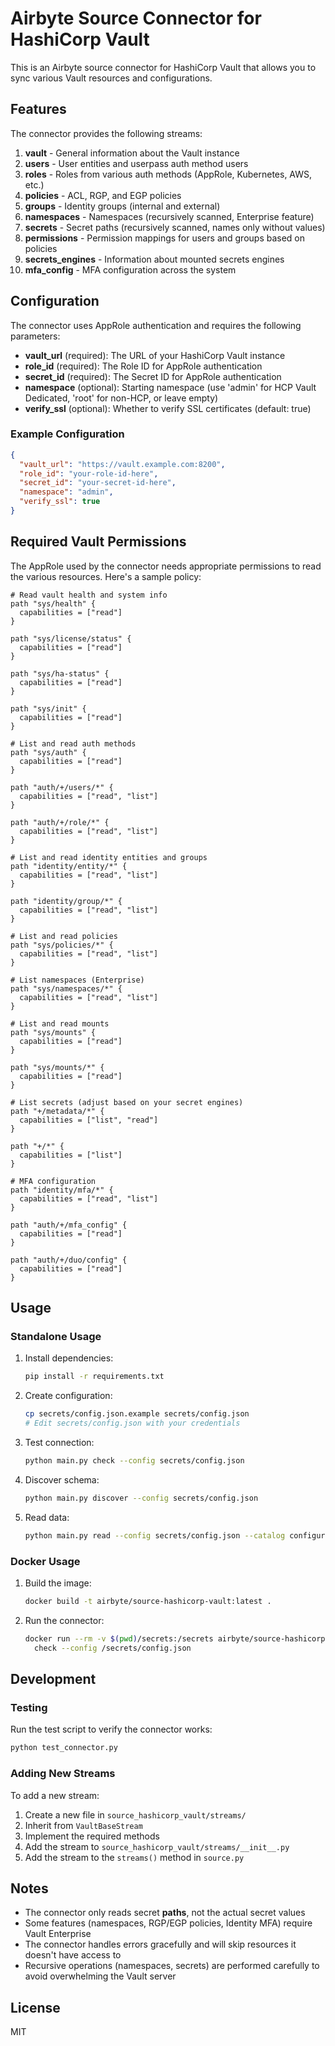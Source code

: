 # Airbyte Source Connector for HashiCorp Vault

This is an Airbyte source connector for HashiCorp Vault that allows you to sync various Vault resources and configurations.

## Features

The connector provides the following streams:

1. **vault** - General information about the Vault instance
2. **users** - User entities and userpass auth method users
3. **roles** - Roles from various auth methods (AppRole, Kubernetes, AWS, etc.)
4. **policies** - ACL, RGP, and EGP policies
5. **groups** - Identity groups (internal and external)
6. **namespaces** - Namespaces (recursively scanned, Enterprise feature)
7. **secrets** - Secret paths (recursively scanned, names only without values)
8. **permissions** - Permission mappings for users and groups based on policies
9. **secrets_engines** - Information about mounted secrets engines
10. **mfa_config** - MFA configuration across the system

## Configuration

The connector uses AppRole authentication and requires the following parameters:

- **vault_url** (required): The URL of your HashiCorp Vault instance
- **role_id** (required): The Role ID for AppRole authentication
- **secret_id** (required): The Secret ID for AppRole authentication
- **namespace** (optional): Starting namespace (use 'admin' for HCP Vault Dedicated, 'root' for non-HCP, or leave empty)
- **verify_ssl** (optional): Whether to verify SSL certificates (default: true)

### Example Configuration

```json
{
  "vault_url": "https://vault.example.com:8200",
  "role_id": "your-role-id-here",
  "secret_id": "your-secret-id-here",
  "namespace": "admin",
  "verify_ssl": true
}
```

## Required Vault Permissions

The AppRole used by the connector needs appropriate permissions to read the various resources. Here's a sample policy:

```hcl
# Read vault health and system info
path "sys/health" {
  capabilities = ["read"]
}

path "sys/license/status" {
  capabilities = ["read"]
}

path "sys/ha-status" {
  capabilities = ["read"]
}

path "sys/init" {
  capabilities = ["read"]
}

# List and read auth methods
path "sys/auth" {
  capabilities = ["read"]
}

path "auth/+/users/*" {
  capabilities = ["read", "list"]
}

path "auth/+/role/*" {
  capabilities = ["read", "list"]
}

# List and read identity entities and groups
path "identity/entity/*" {
  capabilities = ["read", "list"]
}

path "identity/group/*" {
  capabilities = ["read", "list"]
}

# List and read policies
path "sys/policies/*" {
  capabilities = ["read", "list"]
}

# List namespaces (Enterprise)
path "sys/namespaces/*" {
  capabilities = ["read", "list"]
}

# List and read mounts
path "sys/mounts" {
  capabilities = ["read"]
}

path "sys/mounts/*" {
  capabilities = ["read"]
}

# List secrets (adjust based on your secret engines)
path "+/metadata/*" {
  capabilities = ["list", "read"]
}

path "+/*" {
  capabilities = ["list"]
}

# MFA configuration
path "identity/mfa/*" {
  capabilities = ["read", "list"]
}

path "auth/+/mfa_config" {
  capabilities = ["read"]
}

path "auth/+/duo/config" {
  capabilities = ["read"]
}
```

## Usage

### Standalone Usage

1. Install dependencies:
   ```bash
   pip install -r requirements.txt
   ```

2. Create configuration:
   ```bash
   cp secrets/config.json.example secrets/config.json
   # Edit secrets/config.json with your credentials
   ```

3. Test connection:
   ```bash
   python main.py check --config secrets/config.json
   ```

4. Discover schema:
   ```bash
   python main.py discover --config secrets/config.json
   ```

5. Read data:
   ```bash
   python main.py read --config secrets/config.json --catalog configured_catalog.json
   ```

### Docker Usage

1. Build the image:
   ```bash
   docker build -t airbyte/source-hashicorp-vault:latest .
   ```

2. Run the connector:
   ```bash
   docker run --rm -v $(pwd)/secrets:/secrets airbyte/source-hashicorp-vault:latest \
     check --config /secrets/config.json
   ```

## Development

### Testing

Run the test script to verify the connector works:

```bash
python test_connector.py
```

### Adding New Streams

To add a new stream:

1. Create a new file in `source_hashicorp_vault/streams/`
2. Inherit from `VaultBaseStream`
3. Implement the required methods
4. Add the stream to `source_hashicorp_vault/streams/__init__.py`
5. Add the stream to the `streams()` method in `source.py`

## Notes

- The connector only reads secret **paths**, not the actual secret values
- Some features (namespaces, RGP/EGP policies, Identity MFA) require Vault Enterprise
- The connector handles errors gracefully and will skip resources it doesn't have access to
- Recursive operations (namespaces, secrets) are performed carefully to avoid overwhelming the Vault server

## License

MIT
